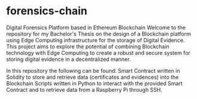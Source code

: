 # forensics-chain
Digital Forensics Platform based in Ethereum Blockchain
Welcome to the repository for my Bachelor's Thesis on the design of a Blockchain platform using Edge Computing infrastructure for the storage of Digital Evidence. This project aims to explore the potential of combining Blockchain technology with Edge Computing to create a robust and secure system for storing digital evidence in a decentralized manner.

In this repository the following can be found:
Smart Contract written in Solidity to store and retrieve data (certificates and evidences) into the Blockchain
Scripts written in Python to interact with the provided Smart Contract and to retrieve data from a Raspberry Pi through SSH.
